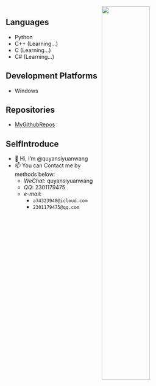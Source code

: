 <img align="right" style="width:50%; height:auto" src="https://github-readme-stats.vercel.app/api?username=quyansiyuanwang&show_icons=true" />

## Languages

- Python
- C++ (Learning...)
- C (Learning...)
- C# (Learning...)

## Development Platforms

- Windows

## Repositories

- [MyGithubRepos](https://github.com/quyansiyuanwang)

## SelfIntroduce

- 👋 Hi, I’m @quyansiyuanwang
- 📫 You can Contact me by methods below:
  - *WeChat*: quyansiyuanwang
  - *QQ*:     2301179475
  - *e-mail*:
    - `a34323948@icloud.com`
    - `2301179475@qq.com`
